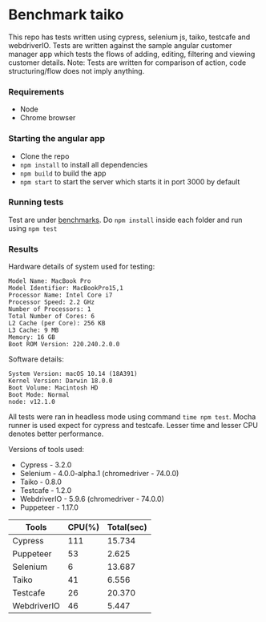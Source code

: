 # Benchmark taiko

This repo has tests written using cypress, selenium js, taiko, testcafe and webdriverIO. Tests are written against the sample angular customer manager app which tests the flows of adding, editing, filtering and viewing customer details.
Note: Tests are written for comparison of action, code structuring/flow does not imply anything. 

### Requirements

- Node 
- Chrome browser

### Starting the angular app

- Clone the repo
- `npm install` to install all dependencies 
- `npm build` to build the app
- `npm start` to start the server which starts it in port 3000 by default

### Running tests

Test are under [benchmarks](https://github.com/getgauge-contrib/Angular-JumpStart/tree/master/benchmarks).
Do `npm install` inside each folder and run using `npm test`

### Results

Hardware details of system used for testing: 

```
Model Name: MacBook Pro
Model Identifier: MacBookPro15,1
Processor Name: Intel Core i7
Processor Speed: 2.2 GHz
Number of Processors: 1
Total Number of Cores: 6
L2 Cache (per Core): 256 KB
L3 Cache: 9 MB
Memory: 16 GB
Boot ROM Version: 220.240.2.0.0 
```

Software details:

```
System Version: macOS 10.14 (18A391)
Kernel Version: Darwin 18.0.0
Boot Volume: Macintosh HD
Boot Mode: Normal
node: v12.1.0
```
All tests were ran in headless mode using command `time npm test`. Mocha runner is used expect for cypress and testcafe. Lesser time and lesser CPU denotes better performance. 

Versions of tools used: 

- Cypress - 3.2.0
- Selenium - 4.0.0-alpha.1 (chromedriver - 74.0.0)
- Taiko - 0.8.0
- Testcafe - 1.2.0
- WebdriverIO - 5.9.6 (chromedriver - 74.0.0)
- Puppeteer - 1.17.0

| Tools       | CPU(%) | Total(sec) |
|-------------|--------|------------|
| Cypress     | 111    | 15.734     |
| Puppeteer   | 53     | 2.625      |
| Selenium    | 6      | 13.687     |
| Taiko       | 41     | 6.556      |
| Testcafe    | 26     | 20.370     |
| WebdriverIO | 46     | 5.447      |


